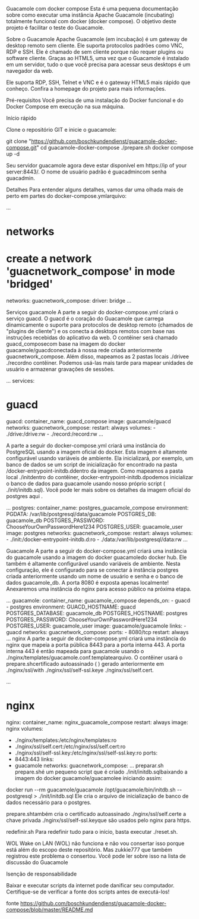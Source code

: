 Guacamole com docker compose
Esta é uma pequena documentação sobre como executar uma instância Apache Guacamole (incubating) totalmente funcional com docker (docker compose). O objetivo deste projeto é facilitar o teste do Guacamole.

Sobre o Guacamole
Apache Guacamole (em incubação) é um gateway de desktop remoto sem cliente. Ele suporta protocolos padrões como VNC, RDP e SSH. Ele é chamado de sem cliente porque não requer plugins ou software cliente. Graças ao HTML5, uma vez que o Guacamole é instalado em um servidor, tudo o que você precisa para acessar seus desktops é um navegador da web.

Ele suporta RDP, SSH, Telnet e VNC e é o gateway HTML5 mais rápido que conheço. Confira a homepage do projeto para mais informações.

Pré-requisitos
Você precisa de uma instalação do Docker funcional e do Docker Compose em execução na sua máquina.

Início rápido

Clone o repositório GIT e inicie o guacamole:

git clone "https://github.com/boschkundendienst/guacamole-docker-compose.git"
cd guacamole-docker-compose
./prepare.sh
docker compose up -d

Seu servidor guacamole agora deve estar disponível em https://ip of your server:8443/. O nome de usuário padrão é guacadmincom senha guacadmin.


Detalhes
Para entender alguns detalhes, vamos dar uma olhada mais de perto em partes do docker-compose.ymlarquivo:

...
# networks
# create a network 'guacnetwork_compose' in mode 'bridged'
networks:
  guacnetwork_compose:
    driver: bridge
...


Serviços
guacamole
A parte a seguir do docker-compose.yml criará o serviço guacd. O guacd é o coração do Guacamole que carrega dinamicamente o suporte para protocolos de desktop remoto (chamados de "plugins de cliente") e os conecta a desktops remotos com base nas instruções recebidas do aplicativo da web. O contêiner será chamado guacd_composecom base na imagem do docker guacamole/guacdconectada à nossa rede criada anteriormente guacnetwork_compose. Além disso, mapeamos as 2 pastas locais ./drivee ./recordno contêiner. Podemos usá-las mais tarde para mapear unidades de usuário e armazenar gravações de sessões.


...
services:
  # guacd
  guacd:
    container_name: guacd_compose
    image: guacamole/guacd
    networks:
      guacnetwork_compose:
    restart: always
    volumes:
    - ./drive:/drive:rw
    - ./record:/record:rw
...


A parte a seguir do docker-compose.yml criará uma instância do PostgreSQL usando a imagem oficial do docker. Esta imagem é altamente configurável usando variáveis ​​de ambiente. Ela inicializará, por exemplo, um banco de dados se um script de inicialização for encontrado na pasta /docker-entrypoint-initdb.ddentro da imagem. Como mapeamos a pasta local ./initdentro do contêiner, docker-entrypoint-initdb.dpodemos inicializar o banco de dados para guacamole usando nosso próprio script ( ./init/initdb.sql). Você pode ler mais sobre os detalhes da imagem oficial do postgres aqui .



...
  postgres:
    container_name: postgres_guacamole_compose
    environment:
      PGDATA: /var/lib/postgresql/data/guacamole
      POSTGRES_DB: guacamole_db
      POSTGRES_PASSWORD: ChooseYourOwnPasswordHere1234
      POSTGRES_USER: guacamole_user
    image: postgres
    networks:
      guacnetwork_compose:
    restart: always
    volumes:
    - ./init:/docker-entrypoint-initdb.d:ro
    - ./data:/var/lib/postgresql/data:rw
...


Guacamole
A parte a seguir do docker-compose.yml criará uma instância do guacamole usando a imagem do docker guacamoledo docker hub. Ele também é altamente configurável usando variáveis ​​de ambiente. Nesta configuração, ele é configurado para se conectar à instância postgres criada anteriormente usando um nome de usuário e senha e o banco de dados guacamole_db. A porta 8080 é exposta apenas localmente! Anexaremos uma instância do nginx para acesso público na próxima etapa.

...
  guacamole:
    container_name: guacamole_compose
    depends_on:
    - guacd
    - postgres
    environment:
      GUACD_HOSTNAME: guacd
      POSTGRES_DATABASE: guacamole_db
      POSTGRES_HOSTNAME: postgres
      POSTGRES_PASSWORD: ChooseYourOwnPasswordHere1234
      POSTGRES_USER: guacamole_user
    image: guacamole/guacamole
    links:
    - guacd
    networks:
      guacnetwork_compose:
    ports:
    - 8080/tcp
    restart: always
...
nginx
A parte a seguir de docker-compose.yml criará uma instância do nginx que mapeia a porta pública 8443 para a porta interna 443. A porta interna 443 é então mapeada para guacamole usando o ./nginx/templates/guacamole.conf.templatearquivo. O contêiner usará o prepare.shcertificado autoassinado ( ) gerado anteriormente em ./nginx/ssl/with ./nginx/ssl/self-ssl.keye ./nginx/ssl/self.cert.

...
  # nginx
  nginx:
   container_name: nginx_guacamole_compose
   restart: always
   image: nginx
   volumes:
   - ./nginx/templates:/etc/nginx/templates:ro
   - ./nginx/ssl/self.cert:/etc/nginx/ssl/self.cert:ro
   - ./nginx/ssl/self-ssl.key:/etc/nginx/ssl/self-ssl.key:ro
   ports:
   - 8443:443
   links:
   - guacamole
   networks:
     guacnetwork_compose:
...
preparar.sh
prepare.shé um pequeno script que é criado ./init/initdb.sqlbaixando a imagem do docker guacamole/guacamolee iniciando assim:

docker run --rm guacamole/guacamole /opt/guacamole/bin/initdb.sh --postgresql > ./init/initdb.sql
Ele cria o arquivo de inicialização de banco de dados necessário para o postgres.

prepare.shtambém cria o certificado autoassinado ./nginx/ssl/self.certe a chave privada ./nginx/ssl/self-ssl.keyque são usados ​​pelo nginx para https.

redefinir.sh
Para redefinir tudo para o início, basta executar ./reset.sh.


WOL
Wake on LAN (WOL) não funciona e não vou consertar isso porque está além do escopo deste repositório. Mas zukkie777 que também registrou este problema o consertou. Você pode ler sobre isso na lista de discussão do Guacamole

Isenção de responsabilidade

Baixar e executar scripts da internet pode danificar seu computador. Certifique-se de verificar a fonte dos scripts antes de executá-los!


fonte 
https://github.com/boschkundendienst/guacamole-docker-compose/blob/master/README.md


